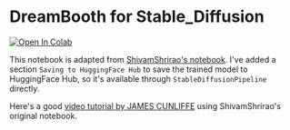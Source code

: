 # DreamBooth for Stable_Diffusion

[![Open In Colab](https://colab.research.google.com/assets/colab-badge.svg)](https://colab.research.google.com/github/feynlee/Stable_Diffusion/blob/main/dreambooth/DreamBooth_Stable_Diffusion.ipynb)

This notebook is adapted from [ShivamShrirao's notebook](https://github.com/ShivamShrirao/diffusers/tree/main/examples/dreambooth).
I've added a section `Saving to HuggingFace Hub` to save the trained model to HuggingFace Hub, so it's available through `StableDiffusionPipeline` directly.

Here's a good [video tutorial by JAMES CUNLIFFE](https://youtu.be/FaLTztGGueQ) using ShivamShrirao's original notebook.
